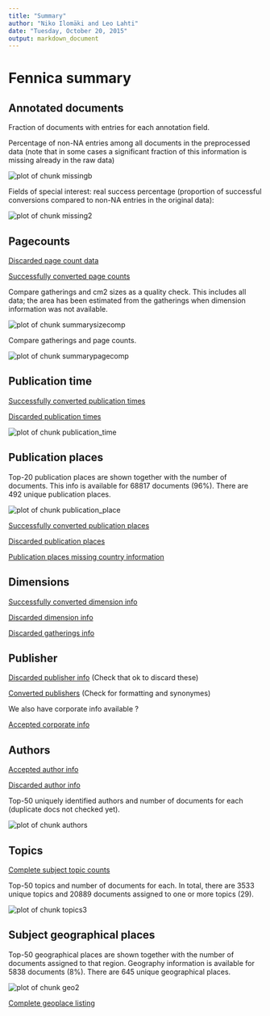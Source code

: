 ```yaml
---
title: "Summary"
author: "Niko Ilomäki and Leo Lahti"
date: "Tuesday, October 20, 2015"
output: markdown_document
---
```


# Fennica summary

## Annotated documents

Fraction of documents with entries for each annotation field.



Percentage of non-NA entries among all documents in the preprocessed data (note that in some cases a significant fraction of this information is missing already in the raw data)

![plot of chunk missingb](figure/missingb-1.png) 


Fields of special interest: real success percentage (proportion of successful conversions compared to non-NA entries in the original data):

![plot of chunk missing2](figure/missing2-1.png) 

## Pagecounts

[Discarded page count data](https://github.com/rOpenGov/fennica/blob/master/inst/examples/output.tables/pagecount_discarded.csv)

[Successfully converted page counts](https://github.com/rOpenGov/fennica/blob/master/inst/examples/output.tables/pagecount_conversion.csv)

Compare gatherings and cm2 sizes as a quality check. This includes all data; the area has been estimated from the gatherings when dimension information was not available.

![plot of chunk summarysizecomp](figure/summarysizecomp-1.png) 

Compare gatherings and page counts. 

![plot of chunk summarypagecomp](figure/summarypagecomp-1.png) 

## Publication time

[Successfully converted publication times](output.tables/publication-time-accepted.csv)

[Discarded publication times](output.tables/publication-time-discarded.csv)

![plot of chunk publication_time](figure/publication_time-1.png) 

## Publication places

Top-20 publication places are shown together with the number of documents. This info is available for 68817 documents (96%). There are 492 unique publication places.

![plot of chunk publication_place](figure/publication_place-1.png) 

[Successfully converted publication places](https://github.com/rOpenGov/fennica/blob/master/inst/examples/output.tables/publication_place_accepted.csv)

[Discarded publication places](https://github.com/rOpenGov/fennica/blob/master/inst/examples/output.tables/publication_place_discarded.csv)

[Publication places missing country information](https://github.com/rOpenGov/fennica/blob/master/inst/examples/output.tables/publication_place_missingcountry.csv)



## Dimensions

[Successfully converted dimension info](https://github.com/rOpenGov/fennica/blob/master/inst/examples/output.tables/accepted_dimensions.csv)

[Discarded dimension info](https://github.com/rOpenGov/fennica/blob/master/inst/examples/output.tables/missing_dimensions.csv)

[Discarded gatherings info](https://github.com/rOpenGov/fennica/blob/master/inst/examples/output.tables/missing_gatherings.csv)


## Publisher 

[Discarded publisher info](https://github.com/rOpenGov/fennica/blob/master/inst/examples/output.tables/publisher_discarded.csv) (Check that ok to discard these)

[Converted publishers](https://github.com/rOpenGov/fennica/blob/master/inst/examples/output.tables/publisher_accepted.csv) (Check for formatting and synonymes)

We also have corporate info available ?

[Accepted corporate info](https://github.com/rOpenGov/fennica/blob/master/inst/examples/output.tables/corporate_accepted.tab)


## Authors

[Accepted author info](https://github.com/rOpenGov/fennica/blob/master/inst/examples/output.tables/author_accepted.csv)

[Discarded author info](https://github.com/rOpenGov/fennica/blob/master/inst/examples/output.tables/author_discarded.csv)

Top-50 uniquely identified authors and number of documents for each (duplicate docs not checked yet).

![plot of chunk authors](figure/authors-1.png) 


## Topics






[Complete subject topic counts](https://github.com/rOpenGov/fennica/blob/master/inst/examples/output.tables/subjecttopics.tab)

Top-50 topics and number of documents for each. In total, there are 3533 unique topics and 20889 documents assigned to one or more topics (29).

![plot of chunk topics3](figure/topics3-1.png) 


## Subject geographical places



Top-50 geographical places are shown together with the number of documents assigned to that region. Geography information is available for 5838 documents (8%). There are 645 unique geographical places.

![plot of chunk geo2](figure/geo2-1.png) 



[Complete geoplace listing](https://github.com/rOpenGov/fennica/blob/master/inst/examples/output.tables/geoplaces.csv)
